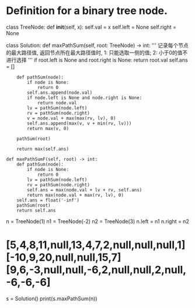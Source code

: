 # Definition for a binary tree node.
class TreeNode:
    def __init__(self, x):
        self.val = x
        self.left = None
        self.right = None


class Solution:
    def maxPathSum(self, root: TreeNode) -> int:
        '''
        记录每个节点的最大路径值,
        返回节点所在最大路径值时, 1: 只能选取一侧的值; 2: 小于0的值不进行选择
        '''
        if root.left is None and root.right is None:
            return root.val
        self.ans = []

        def pathSum(node):
            if node is None:
                return 0
            self.ans.append(node.val)
            if node.left is None and node.right is None:
                return node.val
            lv = pathSum(node.left)
            rv = pathSum(node.right)
            v = node.val + max(max(rv, lv), 0)
            self.ans.append(max(v, v + min(rv, lv)))
            return max(v, 0)

        pathSum(root)

        return max(self.ans)

    def maxPathSumF(self, root) -> int:
        def pathSum(node):
            if node is None:
                return 0
            lv = pathSum(node.left)
            rv = pathSum(node.right)
            self.ans = max(node.val + lv + rv, self.ans)
            return max(node.val + max(rv, lv), 0)
        self.ans = float('-inf')
        pathSum(root)
        return self.ans


n = TreeNode(1)
n1 = TreeNode(-2)
n2 = TreeNode(3)
n.left = n1
n.right = n2

# [5,4,8,11,null,13,4,7,2,null,null,null,1] [-10,9,20,null,null,15,7] [9,6,-3,null,null,-6,2,null,null,2,null,-6,-6,-6]
s = Solution()
print(s.maxPathSum(n))